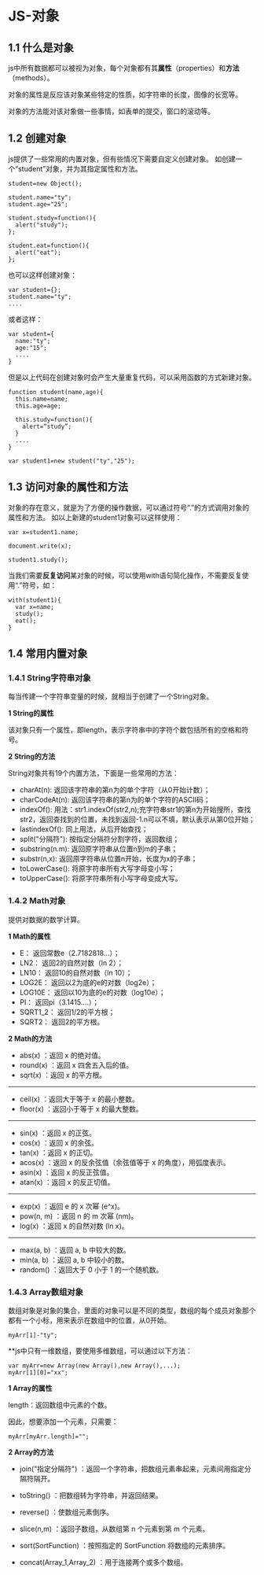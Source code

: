 # JS-对象

## 1.1 什么是对象
js中所有数据都可以被视为对象，每个对象都有其**属性**（properties）和**方法**（methods）。

对象的属性是反应该对象某些特定的性质，如字符串的长度，图像的长宽等。

对象的方法能对该对象做一些事情，如表单的提交，窗口的滚动等。

## 1.2 创建对象
js提供了一些常用的内置对象，但有些情况下需要自定义创建对象。
如创建一个“student”对象，并为其指定属性和方法。
````
student=new Object();

student.name="ty";
student.age="25";

student.study=function(){
  alert("study");
};

student.eat=function(){
  alert("eat");
};
````
也可以这样创建对象：
````
var student={};
student.name="ty";
....
````
或者这样：
````
var student={
  name:"ty";
  age:"15";
  ....
}
````
但是以上代码在创建对象时会产生大量重复代码，可以采用函数的方式新建对象。
````
function student(name,age){
  this.name=name;
  this.age=age;
  
  this.study=function(){
    alert=“study”;
  }
  ....
}

var student1=new student("ty","25");
````

## 1.3 访问对象的属性和方法
对象的存在意义，就是为了方便的操作数据，可以通过符号“.”的方式调用对象的属性和方法。
如以上新建的student1对象可以这样使用：
````
var x=student1.name;

document.write(x);

student1.study();
````
当我们需要**反复访问**某对象的时候，可以使用with语句简化操作，不需要反复使用“.”符号，如：
````
with(student1){
  var x=name;
  study();
  eat();
}
````

## 1.4 常用内置对象
### 1.4.1 String字符串对象
每当传建一个字符串变量的时候，就相当于创建了一个String对象。

**1 String的属性**

该对象只有一个属性，即length，表示字符串中的字符个数包括所有的空格和符号。

**2 String的方法**

String对象共有19个内置方法，下面是一些常用的方法：
- charAt(n):  返回该字符串的第n为的单个字符（从0开始计数）；
- charCodeAt(n): 返回该字符串的第n为的单个字符的ASCII码；
- indexOf():  用法：str1.indexOf(str2,n);充字符串str1的第n为开始搜所，查找str2，返回查找到的位置，未找到返回-1.n可以不填，默认表示从第0位开始；
- lastindexOf():  同上用法，从后开始查找；
- split("分隔符"):  按指定分隔符分割字符，返回数组；
- substring(n.m):  返回原字符串从位置n到m的子串；
- substr(n,x):  返回原字符串从位置n开始，长度为x的子串；
- toLowerCase():  将原字符串所有大写字母变小写；
- toUpperCase():  将原字符串所有小写字母变成大写。

### 1.4.2 Math对象
提供对数据的数学计算。

**1 Math的属性** 

- E： 返回常数e（2.7182818...）；
- LN2： 返回2的自然对数（ln 2）；
- LN10： 返回10的自然对数（ln 10）；
- LOG2E： 返回以2为底的e的对数（log2e）；
- LOG10E： 返回以10为底的e的对数（log10e）；
- PI： 返回pi（3.1415....）；
- SQRT1_2： 返回1/2的平方根；
- SQRT2： 返回2的平方根。

**2 Math的方法**

- abs(x) ：返回 x 的绝对值。
- round(x) ：返回 x 四舍五入后的值。
- sqrt(x) ：返回 x 的平方根。
*****
- ceil(x) ：返回大于等于 x 的最小整数。
- floor(x) ：返回小于等于 x 的最大整数。
****
- sin(x) ：返回 x 的正弦。
- cos(x) ：返回 x 的余弦。
- tan(x) ：返回 x 的正切。
- acos(x) ：返回 x 的反余弦值（余弦值等于 x 的角度），用弧度表示。
- asin(x) ：返回 x 的反正弦值。
- atan(x) ：返回 x 的反正切值。
------
- exp(x) ：返回 e 的 x 次幂 (e^x)。
- pow(n, m) ：返回 n 的 m 次幂 (nm)。
- log(x) ：返回 x 的自然对数 (ln x)。
------
- max(a, b) ：返回 a, b 中较大的数。
- min(a, b) ：返回 a, b 中较小的数。
- random() ：返回大于 0 小于 1 的一个随机数。


### 1.4.3 Array数组对象
数组对象是对象的集合，里面的对象可以是不同的类型，数组的每个成员对象那个都有一个小标，用来表示在数组中的位置，从0开始。
````
myArr[1]-"ty";
````
**js中只有一维数组，要使用多维数组，可以通过以下方法：
````
var myArr=new Array(new Array(),new Array(),...);
myArr[1][0]="xx";
````

**1 Array的属性**

length：返回数组中元素的个数。

因此，想要添加一个元素，只需要：
````
myArr[myArr.length]="";
````

**2 Array的方法**

- join("指定分隔符") ：返回一个字符串，把数组元素串起来，元素间用指定分隔符隔开。

- toString() ：把数组转为字符串，并返回结果。

- reverse() ：使数组元素倒序。

- slice(n,m) ：返回子数组，从数组第 n 个元素到第 m 个元素。

- sort(SortFunction) ：按照指定的 SortFunction 将数组的元素排序。

- concat(Array\_1,Array\_2) ：用于连接两个或多个数组。

